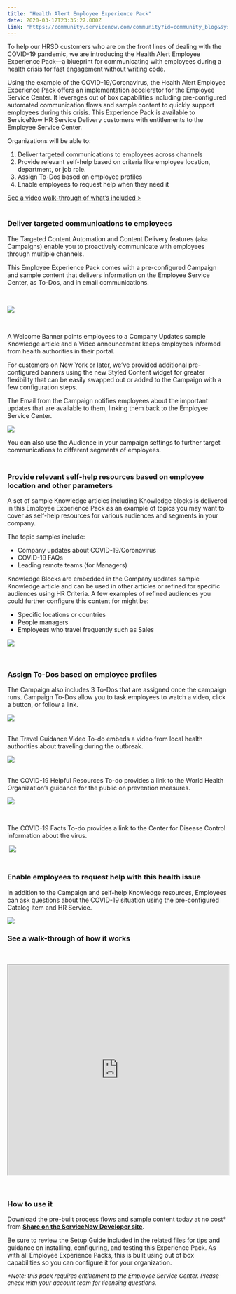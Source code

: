 ```yaml
---
title: "Health Alert Employee Experience Pack"
date: 2020-03-17T23:35:27.000Z
link: "https://community.servicenow.com/community?id=community_blog&sys_id=41f97ee21ba78010a59033f2cd4bcbea"
---
```

<p>To help our HRSD customers who are on the front lines of dealing with the COVID-19 pandemic, we are introducing the Health Alert Employee Experience Pack—a blueprint for communicating with employees during a health crisis for fast engagement without writing code.</p>
<p>Using the example of the COVID-19/Coronavirus, the Health Alert Employee Experience Pack offers an implementation accelerator for the Employee Service Center. It leverages out of box capabilities including pre-configured automated communication flows and sample content to quickly support employees during this crisis. This Experience Pack is available to ServiceNow HR Service Delivery customers with entitlements to the Employee Service Center. </p>
<p>Organizations will be able to:</p>
<ol><li>Deliver targeted communications to employees across channels</li><li>Provide relevant self-help based on criteria like employee location, department, or job role.</li><li>Assign To-Dos based on employee profiles  </li><li>Enable employees to request help when they need it</li></ol>
<p><a title="Health Alert video walk-through" href="https://youtu.be/5faNL9SczWw" target="_blank" rel="noopener noreferrer nofollow">See a video walk-through of what’s included &gt;<br /><br /></a></p>
<h3>Deliver targeted communications to employees</h3>
<p>The Targeted Content Automation and Content Delivery features (aka Campaigns) enable you to proactively communicate with employees through multiple channels.</p>
<p>This Employee Experience Pack comes with a pre-configured Campaign and sample content that delivers information on the Employee Service Center, as To-Dos, and in email communications.</p>
<p> </p>
<p><img style="max-width: 100%; max-height: 480px;" src="https://community.servicenow.com/9b687e2e1b678010a59033f2cd4bcb76.iix" /></p>
<p> </p>
<p>A Welcome Banner points employees to a Company Updates sample Knowledge article and a Video announcement keeps employees informed from health authorities in their portal.</p>
<p>For customers on New York or later, we’ve provided additional pre-configured banners using the new Styled Content widget for greater flexibility that can be easily swapped out or added to the Campaign with a few configuration steps.</p>
<p>The Email from the Campaign notifies employees about the important updates that are available to them, linking them back to the Employee Service Center.</p>
<p><img style="max-width: 100%; max-height: 480px;" src="https://community.servicenow.com/f498f66e1b678010a59033f2cd4bcbf1.iix" /></p>
<p>You can also use the Audience in your campaign settings to further target communications to different segments of employees.</p>
<h3><br />Provide relevant self-help resources based on employee location and other parameters  </h3>
<p>A set of sample Knowledge articles including Knowledge blocks is delivered in this Employee Experience Pack as an example of topics you may want to cover as self-help resources for various audiences and segments in your company.</p>
<p>The topic samples include:</p>
<ul><li>Company updates about COVID-19/Coronavirus</li><li>COVID-19 FAQs</li><li>Leading remote teams (for Managers)</li></ul>
<p>Knowledge Blocks are embedded in the Company updates sample Knowledge article and can be used in other articles or refined for specific audiences using HR Criteria. A few examples of refined audiences you could further configure this content for might be:</p>
<ul><li>Specific locations or countries</li><li>People managers</li><li>Employees who travel frequently such as Sales</li></ul>
<p><img style="max-width: 100%; max-height: 480px;" src="https://community.servicenow.com/c1d8b2ae1b678010a59033f2cd4bcb51.iix" /></p>
<p> </p>
<h3>Assign To-Dos based on employee profiles  </h3>
<p>The Campaign also includes 3 To-Dos that are assigned once the campaign runs. Campaign To-Dos allow you to task employees to watch a video, click a button, or follow a link.</p>
<p><img style="max-width: 100%; max-height: 480px;" src="https://community.servicenow.com/3409feae1b678010a59033f2cd4bcb5a.iix" /></p>
<p><br />The Travel Guidance Video To-do embeds a video from local health authorities about traveling during the outbreak.</p>
<p><img style="max-width: 100%; max-height: 480px;" src="https://community.servicenow.com/7119b6ee1b678010a59033f2cd4bcbf4.iix" /></p>
<p> <br />The COVID-19 Helpful Resources To-do provides a link to the World Health Organization’s guidance for the public on prevention measures.</p>
<p><img style="max-width: 100%; max-height: 480px;" src="https://community.servicenow.com/db2932221ba78010a59033f2cd4bcbd8.iix" /></p>
<p> </p>
<p>The COVID-19 Facts To-do provides a link to the Center for Disease Control information about the virus.</p>
<p> <img style="max-width: 100%; max-height: 480px;" src="https://community.servicenow.com/e849f6221ba78010a59033f2cd4bcb30.iix" /></p>
<h3><br />Enable employees to request help with this health issue  </h3>
<p>In addition to the Campaign and self-help Knowledge resources, Employees can ask questions about the COVID-19 situation using the pre-configured Catalog item and HR Service.</p>
<p><img style="max-width: 100%; max-height: 480px;" src="https://community.servicenow.com/82797a621ba78010a59033f2cd4bcbc5.iix" /></p>
<h3>See a walk-through of how it works</h3>
<p> </p>
<p><iframe id="video_tinymce" style="width: 100%; height: 480px;" src="https://www.youtube.com/embed/5faNL9SczWw"></iframe></p>
<p> </p>
<h3><strong>How to use it</strong></h3>
<p>Download the pre-built process flows and sample content today at no cost* from <a title="Health Alert Employee Experience Pack on Share" href="https://developer.servicenow.com/connect.do#!/share/contents/4160751_employee_experience_pack_health_alert1?t&#61;PRODUCT_DETAILS" target="_blank" rel="noopener noreferrer nofollow"><strong>Share on the ServiceNow Developer site</strong></a>.</p>
<p>Be sure to review the Setup Guide included in the related files for tips and guidance on installing, configuring, and testing this Experience Pack. As with all Employee Experience Packs, this is built using out of box capabilities so you can configure it for your organization.</p>
<p><span style="font-size: 10pt;"><em>*Note: this pack requires entitlement to the Employee Service Center. Please check with your account team for licensing questions.</em></span></p>
<p> </p>